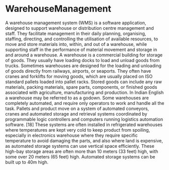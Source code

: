 # WarehouseManagement

A warehouse management system (WMS) is a software application, designed to support warehouse or distribution centre management and staff. They facilitate management in their daily planning, organising, staffing, directing, and controlling the utilisation of available resources, to move and store materials into, within, and out of a warehouse, while supporting staff in the performance of material movement and storage in and around a warehouse.
A warehouse is a commercial building for storage of goods.
They usually have loading docks to load and unload goods from trucks. Sometimes warehouses are designed for the loading and unloading of goods directly from railways, airports, or seaports. They often have cranes and forklifts for moving goods, which are usually placed on ISO standard pallets loaded into pallet racks. Stored goods can include any raw materials, packing materials, spare parts, components, or finished goods associated with agriculture, manufacturing and production. In Indian English a warehouse may be referred to as a godown.
Some warehouses are completely automated, and require only operators to work and handle all the task. Pallets and product move on a system of automated conveyors, cranes and automated storage and retrieval systems coordinated by programmable logic controllers and computers running logistics automation software. [18] These systems are often installed in refrigerated warehouses where temperatures are kept very cold to keep product from spoiling, especially in electronics warehouse where they require specific temperature to avoid damaging the parts, and also where land is expensive, as automated storage systems can use vertical space efficiently. These high-bay storage areas are often more than 10 meters (33 feet) high, with some over 20 meters (65 feet) high. Automated storage systems can be built up to 40m high.